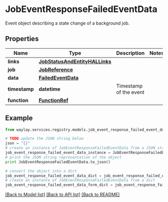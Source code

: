 # JobEventResponseFailedEventData

Event object describing a state change of a background job.

## Properties

Name | Type | Description | Notes
------------ | ------------- | ------------- | -------------
**links** | [**JobStatusAndEntityHALLinks**](JobStatusAndEntityHALLinks.md) |  | 
**job** | [**JobReference**](JobReference.md) |  | 
**data** | [**FailedEventData**](FailedEventData.md) |  | 
**timestamp** | **datetime** | Timestamp of the event | 
**function** | [**FunctionRef**](FunctionRef.md) |  | 

## Example

```python
from waylay.services.registry.models.job_event_response_failed_event_data import JobEventResponseFailedEventData

# TODO update the JSON string below
json = "{}"
# create an instance of JobEventResponseFailedEventData from a JSON string
job_event_response_failed_event_data_instance = JobEventResponseFailedEventData.from_json(json)
# print the JSON string representation of the object
print JobEventResponseFailedEventData.to_json()

# convert the object into a dict
job_event_response_failed_event_data_dict = job_event_response_failed_event_data_instance.to_dict()
# create an instance of JobEventResponseFailedEventData from a dict
job_event_response_failed_event_data_form_dict = job_event_response_failed_event_data.from_dict(job_event_response_failed_event_data_dict)
```
[[Back to Model list]](../README.md#documentation-for-models) [[Back to API list]](../README.md#documentation-for-api-endpoints) [[Back to README]](../README.md)


